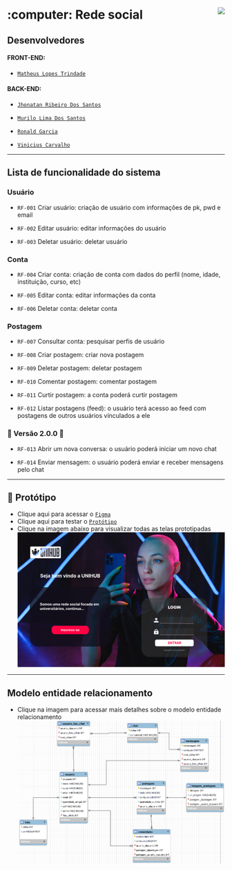 <h1>:computer: Rede social
  <img align="right" src="http://img.shields.io/static/v1?label=STATUS&message=EM%20DESENVOLVIMENTO&color=GREEN&style=for-the-badge"/>
</h1>

## Desenvolvedores

#### FRONT-END:

- [`Matheus Lopes Trindade`](https://github.com/MatheusLTrindade/)

#### BACK-END:

- [`Jhonatan Ribeiro Dos Santos`](https://github.com/jrsantos1/)

- [`Murilo Lima Dos Santos`](https://github.com/Murilolima98/)

- [`Ronald Garcia`](https://github.com/RonaldAG/)

- [`Vinicius Carvalho`](https://github.com/ViniciusC01/)

<hr>

## Lista de funcionalidade do sistema

### Usuário

- `RF-001`	Criar usuário:	criação de usuário com informações de pk, pwd e email

- `RF-002`	Editar usuário:	editar informações do usuário

- `RF-003`	Deletar usuário:	deletar usuário


### Conta

- `RF-004`	Criar conta:	criação de conta com dados do perfil (nome, idade, instituição, curso, etc)

- `RF-005`	Editar conta:	editar informações da conta

- `RF-006`	Deletar conta:	deletar conta


### Postagem

- `RF-007`	Consultar conta:	pesquisar perfis de usuário

- `RF-008`	Criar postagem:	criar nova postagem

- `RF-009`	Deletar postagem:	deletar postagem

- `RF-010`	Comentar postagem:	comentar postagem

- `RF-011`	Curtir postagem:	a conta poderá curtir postagem

- `RF-012`	Listar postagens (feed):	o usuário terá acesso ao feed com postagens de outros usuários vínculados a ele


### 🚧 Versão 2.0.0 🚧

- `RF-013`	Abrir um nova conversa:	o usuário poderá iniciar um novo chat

- `RF-014`	Enviar mensagem:	o usuário poderá enviar e receber mensagens pelo chat

<hr>

## :pencil: Protótipo

- Clique aqui para acessar o [`Figma`](https://www.figma.com/file/HrgD9hKKwYOOyywwUWo0Vg/Untitled?node-id=0%3A1&t=p1XkAMLX9OV2t0n6-1)
- Clique aqui para testar o [`Protótipo`](https://www.figma.com/proto/HrgD9hKKwYOOyywwUWo0Vg/Untitled?type=design&node-id=2-3&scaling=scale-down&page-id=0%3A1&starting-point-node-id=2%3A3)
- Clique na imagem abaixo para visualizar todas as telas prototipadas
[![Documentação](prototipagem/login.png)](prototipagem/)

<hr>

## Modelo entidade relacionamento
- Clique na imagem para acessar mais detalhes sobre o modelo entidade relacionamento
[![Documentação](modelo-entidade-relacionamento/modelo_imagem.PNG)](modelo-entidade-relacionamento/)
